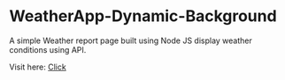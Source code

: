 # WeatherApp-Dynamic-Background
A simple Weather report page built using Node JS  display weather conditions using API.


 Visit here: [Click](https://reportweatherapp.herokuapp.com/)
